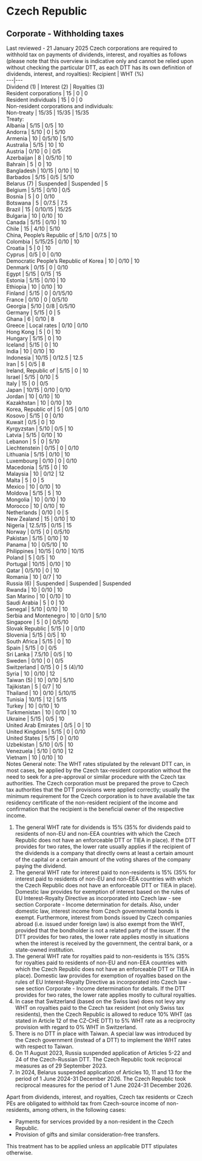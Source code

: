 # Czech Republic
## Corporate - Withholding taxes
Last reviewed - 21 January 2025
Czech corporations are required to withhold tax on payments of dividends, interest, and royalties as follows (please note that this overview is indicative only and cannot be relied upon without checking the particular DTT, as each DTT has its own definition of dividends, interest, and royalties):
Recipient | WHT (%)  
---|---  
Dividend (1) | Interest (2) | Royalties (3)  
Resident corporations | 15 | 0 | 0  
Resident individuals | 15 | 0 | 0  
Non-resident corporations and individuals:  
Non-treaty | 15/35 | 15/35 | 15/35  
Treaty:  
Albania | 5/15 | 0/5 | 10  
Andorra | 5/10 | 0 | 5/10  
Armenia | 10 | 0/5/10 | 5/10  
Australia | 5/15 | 10 | 10  
Austria | 0/10 | 0 | 0/5  
Azerbaijan | 8 | 0/5/10 | 10  
Bahrain | 5 | 0 | 10  
Bangladesh | 10/15 | 0/10 | 10  
Barbados | 5/15 | 0/5 | 5/10  
Belarus (7) | Suspended | Suspended | 5  
Belgium | 5/15 | 0/10 | 0/5  
Bosnia | 5 | 0 | 0/10  
Botswana | 5 | 0/7.5 | 7.5  
Brazil | 15 | 0/10/15 | 15/25  
Bulgaria | 10 | 0/10 | 10  
Canada | 5/15 | 0/10 | 10  
Chile | 15 | 4/10 | 5/10  
China, People’s Republic of | 5/10 | 0/7.5 | 10  
Colombia | 5/15/25 | 0/10 | 10  
Croatia | 5 | 0 | 10  
Cyprus | 0/5 | 0 | 0/10  
Democratic People’s Republic of Korea | 10 | 0/10 | 10  
Denmark | 0/15 | 0 | 0/10  
Egypt | 5/15 | 0/15 | 15  
Estonia | 5/15 | 0/10 | 10  
Ethiopia | 10 | 0/10 | 10  
Finland | 5/15 | 0 | 0/1/5/10  
France | 0/10 | 0 | 0/5/10  
Georgia | 5/10 | 0/8 | 0/5/10  
Germany | 5/15 | 0 | 5  
Ghana | 6 | 0/10 | 8  
Greece | Local rates | 0/10 | 0/10  
Hong Kong | 5 | 0 | 10  
Hungary | 5/15 | 0 | 10  
Iceland | 5/15 | 0 | 10  
India | 10 | 0/10 | 10  
Indonesia | 10/15 | 0/12.5 | 12.5  
Iran | 5 | 0/5 | 8  
Ireland, Republic of | 5/15 | 0 | 10  
Israel | 5/15 | 0/10 | 5  
Italy | 15 | 0 | 0/5  
Japan | 10/15 | 0/10 | 0/10  
Jordan | 10 | 0/10 | 10  
Kazakhstan | 10 | 0/10 | 10  
Korea, Republic of | 5 | 0/5 | 0/10  
Kosovo | 5/15 | 0 | 0/10  
Kuwait | 0/5 | 0 | 10  
Kyrgyzstan  | 5/10 | 0/5 | 10  
Latvia | 5/15 | 0/10 | 10  
Lebanon | 5 | 0 | 5/10  
Liechtenstein | 0/15 | 0 | 0/10  
Lithuania | 5/15 | 0/10 | 10  
Luxembourg | 0/10 | 0 | 0/10  
Macedonia | 5/15 | 0 | 10  
Malaysia | 10 | 0/12 | 12  
Malta | 5 | 0 | 5  
Mexico | 10 | 0/10 | 10  
Moldova | 5/15 | 5 | 10  
Mongolia | 10 | 0/10 | 10  
Morocco | 10 | 0/10 | 10  
Netherlands | 0/10 | 0 | 5  
New Zealand | 15 | 0/10 | 10  
Nigeria | 12.5/15 | 0/15 | 15  
Norway | 0/15 | 0 | 0/5/10  
Pakistan | 5/15 | 0/10 | 10  
Panama | 10 | 0/5/10 | 10  
Philippines | 10/15 | 0/10 | 10/15  
Poland | 5 | 0/5 | 10  
Portugal | 10/15 | 0/10 | 10  
Qatar | 0/5/10 | 0 | 10  
Romania | 10 | 0/7 | 10  
Russia (6) | Suspended | Suspended | Suspended  
Rwanda |  10 | 0/10  |  10  
San Marino | 10 | 0/10 | 10  
Saudi Arabia | 5 | 0 | 10  
Senegal | 5/10 | 0/10 | 10  
Serbia and Montenegro | 10 | 0/10 | 5/10  
Singapore | 5 | 0 | 0/5/10  
Slovak Republic | 5/15 | 0 | 0/10  
Slovenia | 5/15 | 0/5 | 10  
South Africa | 5/15 | 0 | 10  
Spain | 5/15 | 0 | 0/5  
Sri Lanka  | 7.5/10 | 0/5 | 10  
Sweden | 0/10 | 0 | 0/5  
Switzerland | 0/15 | 0 | 5 (4)/10  
Syria | 10 | 0/10 | 12  
Taiwan (5) | 10 | 0/10 | 5/10  
Tajikistan | 5 | 0/7 | 10  
Thailand | 10 | 0/10 | 5/10/15  
Tunisia | 10/15 | 12 | 5/15  
Turkey | 10 | 0/10 | 10  
Turkmenistan | 10 | 0/10 | 10  
Ukraine | 5/15 | 0/5 | 10  
United Arab Emirates | 0/5 | 0 | 10  
United Kingdom | 5/15 | 0 | 0/10  
United States | 5/15 | 0 | 0/10  
Uzbekistan | 5/10 | 0/5 | 10  
Venezuela | 5/10 | 0/10 | 12  
Vietnam | 10 | 0/10 | 10  
Notes
General note: The WHT rates stipulated by the relevant DTT can, in most cases, be applied by the Czech tax-resident corporation without the need to seek for a pre-approval or similar procedure with the Czech tax authorities. The Czech corporation must be prepared the prove to Czech tax authorities that the DTT provisions were applied correctly; usually the minimum requirement for the Czech corporation is to have available the tax residency certificate of the non-resident recipient of the income and confirmation that the recipient is the beneficial owner of the respective income.
  1. The general WHT rate for dividends is 15% (35% for dividends paid to residents of non-EU and non-EEA countries with which the Czech Republic does not have an enforceable DTT or TIEA in place). If the DTT provides for two rates, the lower rate usually applies if the recipient of the dividends is a company that directly owns at least a certain amount of the capital or a certain amount of the voting shares of the company paying the dividend.
  2. The general WHT rate for interest paid to non-residents is 15% (35% for interest paid to residents of non-EU and non-EEA countries with which the Czech Republic does not have an enforceable DTT or TIEA in place). Domestic law provides for exemption of interest based on the rules of EU Interest-Royalty Directive as incorporated into Czech law - see section Corporate - Income determination for details. Also, under domestic law, interest income from Czech governmental bonds is exempt. Furthermore, interest from bonds issued by Czech companies abroad (i.e. issued under foreign law) is also exempt from the WHT, provided that the bondholder is not a related party of the issuer. If the DTT provides for two rates, the lower rate applies mostly in situations when the interest is received by the government, the central bank, or a state-owned institution. 
  3. The general WHT rate for royalties paid to non-residents is 15% (35% for royalties paid to residents of non-EU and non-EEA countries with which the Czech Republic does not have an enforceable DTT or TIEA in place). Domestic law provides for exemption of royalties based on the rules of EU Interest-Royalty Directive as incorporated into Czech law - see section Corporate - Income determination for details. If the DTT provides for two rates, the lower rate applies mostly to cultural royalties.
  4. In case that Switzerland (based on the Swiss law) does not levy any WHT on royalties paid to the Czech tax resident (not only Swiss tax residents), then the Czech Republic is allowed to reduce 10% WHT (as stated in Article 12 of the CZ-CHE DTT) to 5% WHT rate as a reciprocity provision with regard to 0% WHT in Switzerland.
  5. There is no DTT in place with Taiwan. A special law was introduced by the Czech government (instead of a DTT) to implement the WHT rates with respect to Taiwan.
  6. On 11 August 2023, Russia suspended application of Articles 5-22 and 24 of the Czech-Russian DTT. The Czech Republic took reciprocal measures as of 29 September 2023.
  7. In 2024, Belarus suspended application of Articles 10, 11 and 13 for the period of 1 June 2024-31 December 2026. The Czech Republic took reciprocal measures for the period of 1 June 2024-31 December 2026.


Apart from dividends, interest, and royalties, Czech tax residents or Czech PEs are obligated to withhold tax from Czech-source income of non-residents, among others, in the following cases:
  * Payments for services provided by a non-resident in the Czech Republic.
  * Provision of gifts and similar consideration-free transfers.


This treatment has to be applied unless an applicable DTT stipulates otherwise.
